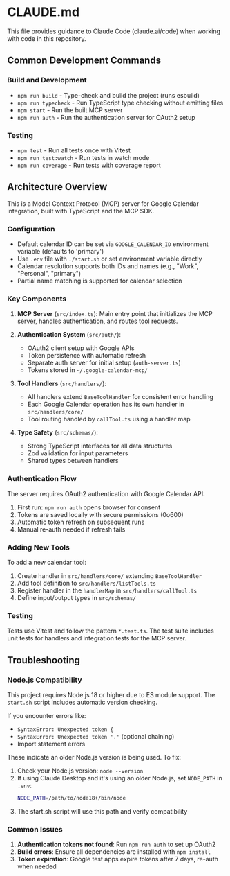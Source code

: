 # CLAUDE.md

This file provides guidance to Claude Code (claude.ai/code) when working with code in this repository.

## Common Development Commands

### Build and Development
- `npm run build` - Type-check and build the project (runs esbuild)
- `npm run typecheck` - Run TypeScript type checking without emitting files
- `npm start` - Run the built MCP server
- `npm run auth` - Run the authentication server for OAuth2 setup

### Testing
- `npm test` - Run all tests once with Vitest
- `npm run test:watch` - Run tests in watch mode
- `npm run coverage` - Run tests with coverage report

## Architecture Overview

This is a Model Context Protocol (MCP) server for Google Calendar integration, built with TypeScript and the MCP SDK.

### Configuration

- Default calendar ID can be set via `GOOGLE_CALENDAR_ID` environment variable (defaults to 'primary')
- Use `.env` file with `./start.sh` or set environment variable directly
- Calendar resolution supports both IDs and names (e.g., "Work", "Personal", "primary")
- Partial name matching is supported for calendar selection

### Key Components

1. **MCP Server** (`src/index.ts`): Main entry point that initializes the MCP server, handles authentication, and routes tool requests.

2. **Authentication System** (`src/auth/`):
   - OAuth2 client setup with Google APIs
   - Token persistence with automatic refresh
   - Separate auth server for initial setup (`auth-server.ts`)
   - Tokens stored in `~/.google-calendar-mcp/`

3. **Tool Handlers** (`src/handlers/`):
   - All handlers extend `BaseToolHandler` for consistent error handling
   - Each Google Calendar operation has its own handler in `src/handlers/core/`
   - Tool routing handled by `callTool.ts` using a handler map

4. **Type Safety** (`src/schemas/`):
   - Strong TypeScript interfaces for all data structures
   - Zod validation for input parameters
   - Shared types between handlers

### Authentication Flow

The server requires OAuth2 authentication with Google Calendar API:
1. First run: `npm run auth` opens browser for consent
2. Tokens are saved locally with secure permissions (0o600)
3. Automatic token refresh on subsequent runs
4. Manual re-auth needed if refresh fails

### Adding New Tools

To add a new calendar tool:
1. Create handler in `src/handlers/core/` extending `BaseToolHandler`
2. Add tool definition to `src/handlers/listTools.ts`
3. Register handler in the `handlerMap` in `src/handlers/callTool.ts`
4. Define input/output types in `src/schemas/`

### Testing

Tests use Vitest and follow the pattern `*.test.ts`. The test suite includes unit tests for handlers and integration tests for the MCP server.

## Troubleshooting

### Node.js Compatibility

This project requires Node.js 18 or higher due to ES module support. The `start.sh` script includes automatic version checking.

If you encounter errors like:
- `SyntaxError: Unexpected token {`
- `SyntaxError: Unexpected token '.'` (optional chaining)
- Import statement errors

These indicate an older Node.js version is being used. To fix:

1. Check your Node.js version: `node --version`
2. If using Claude Desktop and it's using an older Node.js, set `NODE_PATH` in `.env`:
   ```bash
   NODE_PATH=/path/to/node18+/bin/node
   ```
3. The start.sh script will use this path and verify compatibility

### Common Issues

1. **Authentication tokens not found**: Run `npm run auth` to set up OAuth2
2. **Build errors**: Ensure all dependencies are installed with `npm install`
3. **Token expiration**: Google test apps expire tokens after 7 days, re-auth when needed